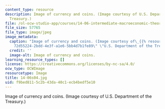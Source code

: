 ```yaml
---
content_type: resource
description: Image of currency and coins. (Image courtesy of U.S. Department of the
  Treasury.)
file: /ol-ocw-studio-app/courses/14-06-intermediate-macroeconomic-theory-spring-2004/f9bed8115c2b43da40c1ecb4bedf5e10_14-06s04.jpg
file_size: 57765
file_type: image/jpeg
image_metadata:
  caption: "Image of currency and coins. (Image courtesy of\_{{% resource_link \"\
    72d55224-2bdd-4e3f-a1e6-5bb4d7b1fe89\" \"U.S. Department of the Treasury\" %}}.)"
  credit: ''
  image-alt: Image of currency and coins.
learning_resource_types: []
license: https://creativecommons.org/licenses/by-nc-sa/4.0/
ocw_type: OCWImage
resourcetype: Image
title: 14-06s04.jpg
uid: f9bed811-5c2b-43da-40c1-ecb4bedf5e10
---
```

Image of currency and coins. (Image courtesy of U.S. Department of the Treasury.)